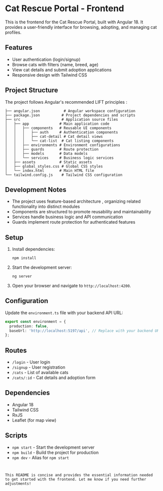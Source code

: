 
# Cat Rescue Portal - Frontend

This is the frontend for the Cat Rescue Portal, built with Angular 18. It provides a user-friendly interface for browsing, adopting, and managing cat profiles.

## Features
- User authentication (login/signup)
- Browse cats with filters (name, breed, age)
- View cat details and submit adoption applications
- Responsive design with Tailwind CSS

## Project Structure
The project follows Angular's recommended LIFT principles 
:

```plaintext
├── angular.json           # Angular workspace configuration
├── package.json          # Project dependencies and scripts
├── src                   # Application source files
│   ├── app              # Main application code
│   │   ├── components   # Reusable UI components
│   │   │   ├── auth     # Authentication components
│   │   │   ├── cat-detail # Cat detail views
│   │   │   └── cat-list  # Cat listing components
│   │   ├── environments # Environment configurations
│   │   ├── guards       # Route protection
│   │   ├── models       # Data models
│   │   └── services     # Business logic services
│   ├── assets           # Static assets
│   ├── global_styles.css # Global CSS styles
│   └── index.html       # Main HTML file
└── tailwind.config.js    # Tailwind CSS configuration
```

## Development Notes
- The project uses feature-based architecture 
, organizing related functionality into distinct modules
- Components are structured to promote reusability and maintainability
- Services handle business logic and API communication
- Guards implement route protection for authenticated features
## Setup
1. Install dependencies:
   ```bash
   npm install
   ```

2. Start the development server:
   ```bash
   ng server
   ```

3. Open your browser and navigate to `http://localhost:4200`.

## Configuration
Update the `environment.ts` file with your backend API URL:
```ts
export const environment = {
  production: false,
  baseUrl: 'http://localhost:5197/api', // Replace with your backend URL
};
```

## Routes
- `/login` - User login
- `/signup` - User registration
- `/cats` - List of available cats
- `/cats/:id` - Cat details and adoption form

## Dependencies
- Angular 18
- Tailwind CSS
- RxJS
- Leaflet (for map view)

## Scripts
- `npm start` - Start the development server
- `npm build` - Build the project for production
- `npm dev` - Alias for `npm start`
```


This README is concise and provides the essential information needed to get started with the frontend. Let me know if you need further adjustments!



